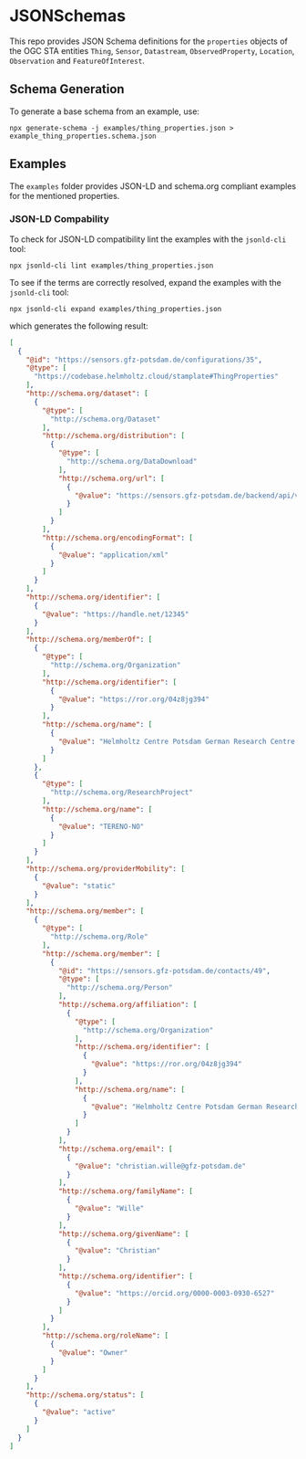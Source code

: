 # JSONSchemas

This repo provides JSON Schema definitions for the `properties` objects of the
OGC STA entities `Thing`, `Sensor`, `Datastream`, `ObservedProperty`,
`Location`, `Observation` and `FeatureOfInterest`.

## Schema Generation

To generate a base schema from an example, use:

```
npx generate-schema -j examples/thing_properties.json > example_thing_properties.schema.json
```


## Examples

The `examples` folder provides JSON-LD and schema.org compliant examples for the
mentioned properties.

### JSON-LD Compability

To check for JSON-LD compatibility lint the examples with the
`jsonld-cli` tool:

```
npx jsonld-cli lint examples/thing_properties.json
```

To see if the terms are correctly resolved, expand the examples with the
`jsonld-cli` tool:

```
npx jsonld-cli expand examples/thing_properties.json
```

which generates the following result:

```json
[
  {
    "@id": "https://sensors.gfz-potsdam.de/configurations/35",
    "@type": [
      "https://codebase.helmholtz.cloud/stamplate#ThingProperties"
    ],
    "http://schema.org/dataset": [
      {
        "@type": [
          "http://schema.org/Dataset"
        ],
        "http://schema.org/distribution": [
          {
            "@type": [
              "http://schema.org/DataDownload"
            ],
            "http://schema.org/url": [
              {
                "@value": "https://sensors.gfz-potsdam.de/backend/api/v1/devices/1/sensorml"
              }
            ]
          }
        ],
        "http://schema.org/encodingFormat": [
          {
            "@value": "application/xml"
          }
        ]
      }
    ],
    "http://schema.org/identifier": [
      {
        "@value": "https://handle.net/12345"
      }
    ],
    "http://schema.org/memberOf": [
      {
        "@type": [
          "http://schema.org/Organization"
        ],
        "http://schema.org/identifier": [
          {
            "@value": "https://ror.org/04z8jg394"
          }
        ],
        "http://schema.org/name": [
          {
            "@value": "Helmholtz Centre Potsdam German Research Centre for Geosciences GFZ"
          }
        ]
      },
      {
        "@type": [
          "http://schema.org/ResearchProject"
        ],
        "http://schema.org/name": [
          {
            "@value": "TERENO-NO"
          }
        ]
      }
    ],
    "http://schema.org/providerMobility": [
      {
        "@value": "static"
      }
    ],
    "http://schema.org/member": [
      {
        "@type": [
          "http://schema.org/Role"
        ],
        "http://schema.org/member": [
          {
            "@id": "https://sensors.gfz-potsdam.de/contacts/49",
            "@type": [
              "http://schema.org/Person"
            ],
            "http://schema.org/affiliation": [
              {
                "@type": [
                  "http://schema.org/Organization"
                ],
                "http://schema.org/identifier": [
                  {
                    "@value": "https://ror.org/04z8jg394"
                  }
                ],
                "http://schema.org/name": [
                  {
                    "@value": "Helmholtz Centre Potsdam German Research Centre for Geosciences GFZ"
                  }
                ]
              }
            ],
            "http://schema.org/email": [
              {
                "@value": "christian.wille@gfz-potsdam.de"
              }
            ],
            "http://schema.org/familyName": [
              {
                "@value": "Wille"
              }
            ],
            "http://schema.org/givenName": [
              {
                "@value": "Christian"
              }
            ],
            "http://schema.org/identifier": [
              {
                "@value": "https://orcid.org/0000-0003-0930-6527"
              }
            ]
          }
        ],
        "http://schema.org/roleName": [
          {
            "@value": "Owner"
          }
        ]
      }
    ],
    "http://schema.org/status": [
      {
        "@value": "active"
      }
    ]
  }
]
```

